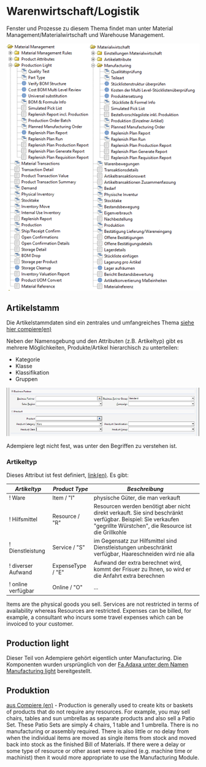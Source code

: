 # Warenwirtschaft/Logistik

Fenster und Prozesse zu diesem Thema findet man unter Material Management/Materialwirtschaft und Warehouse Management.

![](../.gitbook/assets/menu-mm.PNG)

## Artikelstamm

Die Artikelstammdaten sind ein zentrales und umfangreiches Thema [siehe hier compiere(en)](http://wiki.compiere.com/display/docs/Products)

Neben der Namensgebung und den Attributen (z.B. Artikeltyp) gibt es mehrere Möglichkeiten, Produkte/Artikel hierarchisch zu unterteilen:
* Kategorie
* Klasse
* Klassifikation
* Gruppen

![](../.gitbook/assets/BP+Produkt-Klassen.PNG)

Adempiere legt nicht fest, was unter den Begriffen zu verstehen ist.

### Artikeltyp

Dieses Attribut ist fest definiert, [link(en)](https://adempiere.gitbook.io/docs/introduction/products-and-material-management/product-setup/defining-the-product/product-types). Es gibt:

**_Artikeltyp_** | **_Product Type_** | **_Beschreibung_**
------- | ------- | ------- 
! Ware | Item / "I" | physische Güter, die man verkauft
! Hilfsmittel | Resource / "R" | Resourcen werden benötigt aber nicht direkt verkauft. Sie sind beschränkt verfügbar. Beispiel: Sie verkaufen "gegrillte Würstchen", die Resource ist die Grillkohle
! Dienstleistung | Service / "S" | im Gegensatz zur Hilfsmittel sind Dienstleistungen unbeschränkt verfügbar, Haareschneiden wird nie alla 
! diverser Aufwand | ExpenseType / "E" | Aufwand der extra berechnet wird, kommt der Frisuer zu Ihnen, so wird er die Anfahrt extra berechnen
! online verfügbar | Online / "O" | ...

Items are the physical goods you sell. Services are not restricted in terms of availability whereas Resources are restricted. Expenses can be billed, for example, a consultant who incurs some travel expenses which can be invoiced to your customer.

## Production light

Dieser Teil von Adempiere gehört eigentlich unter Manufacturing. Die Komponenten wurden ursprünglich von der [Fa.Adaxa unter dem Namen Manufacturing light](https://www.adaxa.com/wp-content/uploads/HowToPDF/ManufacturingLight.pdf) bereitgestellt.

## Produktion

[aus Compiere (en)](http://wiki.compiere.com/display/docs/Material+Management) - Production is generally used to create kits or baskets of products that do not require any resources. For example, you may sell chairs, tables and sun umbrellas as separate products and also sell a Patio Set. These Patio Sets are simply 4 chairs, 1 table and 1 umbrella. There is no manufacturing or assembly required. There is also little or no delay from when the individual items are moved as single items from stock and moved back into stock as the finished Bill of Materials. If there were a delay or some type of resource or other asset were required (e.g. machine time or machinist) then it would more appropriate to use the Manufacturing Module.
